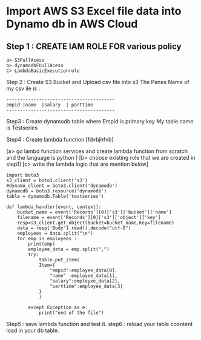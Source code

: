 # Import AWS S3 Excel file data into Dynamo db in AWS Cloud

Step 1 : CREATE IAM ROLE FOR various policy
--------------------------------------------------
```
a> S3FullAcess
b> dynamodbFUullAcess
C> LambdaBasicExecutionrole

```
Step 2 : Create S3 Bucket and Upload csv file into s3
  The Panes Name of my csv ile is :
  ```
----------------------------------------
  empid |name  |salary  | parttime
----------------------------------------
```
Step3 : Create dynamodb table where Empid is primary key
My table name is Testseries

Step4 : Create lambda function
[fdvbjhfvb]

[a> go lambd function services and create lambda function from scratch and the language is python ]
[b> choose existing role that we are created in step1]
[c> write the lambda logic that are mention below]
```
import boto3
s3_client = boto3.client('s3')
#dynamo_client = boto3.client('dynamodb')
dynamodb = boto3.resource('dynamodb')
table = dynamodb.Table('testseries')

def lambda_handler(event, context):
    bucket_name = event['Records'][0]['s3']['bucket']['name']
    filename = event['Records'][0]['s3']['object']['key']
    resp=s3_client.get_object(Bucket=bucket_name,Key=filename)
    data = resp['Body'].read().decode("utf-8")
    employees = data.split("\n")
    for emp in employees :
        print(emp)
        employee_data = emp.split(",")
        try:
            table.put_item(
            Item={
                "empid":employee_data[0],
                "name" :employee_data[1],
                "salary":employee_data[2],
                "parttime":employee_data[3]
            }
            )
    
        except Exception as e:
            print("end of the file")
```
Step5 : save lambda function and test it.
step6 : reload your table coontent load in your db table.

